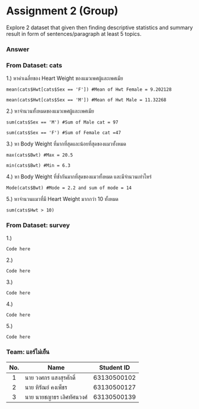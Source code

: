 # Assignment 2 (Group)
Explore 2 dataset that given then finding descriptive statistics and summary result in form of sentences/paragraph at least 5 topics.

### Answer

### From Dataset: cats

1.) หาค่าเฉลี่ยของ Heart Weight ของแมวเพศผู้และเพศเมีย
```{R}
mean(cats$Hwt[cats$Sex == 'F']) #Mean of Hwt Female = 9.202128

mean(cats$Hwt[cats$Sex == 'M']) #Mean of Hwt Male = 11.32268
```

2.) หาจำนวนทั้งหมดของแมวเพศผู้และเพศเมีย
```{R}
sum(cats$Sex == 'M') #Sum of Male cat = 97

sum(cats$Sex == 'F') #Sum of Female cat =47
```

3.) หา Body Weight ที่มากที่สุดและน้อยที่สุดของแมวทั้งหมด
```{R}
max(cats$Bwt) #Max = 20.5

min(cats$Bwt) #Min = 6.3
```

4.) หา Body Weight ที่ซ้ำกันมากที่สุดของแมวทั้งหมด และมีจำนวนเท่าไหร่
```{R}
Mode(cats$Bwt) #Mode = 2.2 and sum of mode = 14
```

5.) หาจำนวนแมวที่มี Heart Weight มากกว่า 10 ทั้งหมด
```{R}
sum(cats$Hwt > 10)
```

### From Dataset: survey

1.) 
```{R}
Code here
```

2.) 
```{R}
Code here
```

3.) 
```{R}
Code here
```

4.) 
```{R}
Code here
```

5.) 
```{R}
Code here
```


### Team: แอร์ไม่เย็น
| No. | Name              | Student ID   |
|:---:|-------------------|--------------|
|  1  | นาย วงศกร แสงสุรศักดิ์      | 63130500102  |
|  2  | นาย หิรัณย์ คงเพ็ชร   | 63130500127  |
|  3  | นาย นายชญาธร เลิศทัศนวงศ์   | 63130500139 |
